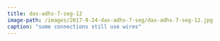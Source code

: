 ```yaml
---
title: das-adhs-7-seg-12
image-path: /images/2017-9-24-das-adhs-7-seg/das-adhs-7-seg-12.jpg
caption: "some connections still use wires"
---
```

